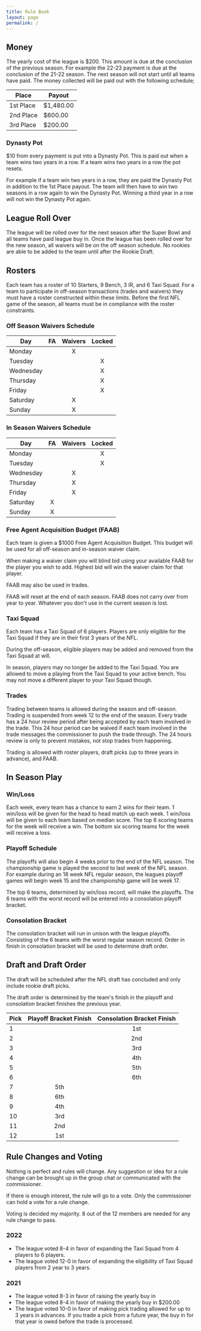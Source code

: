 ```yaml
---
title: Rule Book
layout: page
permalink: /
---
```


## Money
The yearly cost of the league is $200. This amount is due at the conclusion of the previous season. For example the 22-23 payment is due at the conclusion of the 21-22 season. The next season will not start until all teams have paid. The money collected will be paid out with the following schedule;

| Place       | Payout    |
| ---         | ---       |
| 1st Place   | $1,480.00 |
| 2nd Place   | $600.00   |
| 3rd Place   | $200.00   |

### Dynasty Pot

$10 from every payment is put into a Dynasty Pot. This is paid out when a team wins two years in a row. If a team wins two years in a row the pot resets.

For example if a team win two years in a row, they are paid the Dynasty Pot in addition to the 1st Place payout. The team will then have to win two seasons in a row again to win the Dynasty Pot. Winning a third year in a row will not win the Dynasty Pot again.

## League Roll Over
The league will be rolled over for the next season after the Super Bowl and all teams have paid league buy in. Once the league has been rolled over for the new season, all waivers will be on the off season schedule. No rookies are able to be added to the team until after the Rookie Draft.

## Rosters
Each team has a roster of 10 Starters, 9 Bench, 3 IR, and 6 Taxi Squad. For a team to participate in off-season transactions (trades and waivers) they must have a roster constructed within these limits. Before the first NFL game of the season, all teams must be in compliance with the roster constraints.

### Off Season Waivers Schedule

| Day       | FA    | Waivers | Locked  |
| ---       | :---: | :---:   | :---:   |
| Monday    |       | X       |         |
| Tuesday   |       |         | X       |
| Wednesday |       |         | X       |
| Thursday  |       |         | X       |
| Friday    |       |         | X       |
| Saturday  |       | X       |         |
| Sunday    |       | X       |         |

### In Season Waivers Schedule

| Day       | FA    | Waivers | Locked  |
| ---       | :---: | :---:   | :---:   |
| Monday    |       |         | X       |
| Tuesday   |       |         | X       |
| Wednesday |       | X       |         |
| Thursday  |       | X       |         |
| Friday    |       | X       |         |
| Saturday  | X     |         |         |
| Sunday    | X     |         |         |

### Free Agent Acquisition Budget (FAAB)
Each team is given a $1000 Free Agent Acquisition Budget. This budget will be used for all off-season and in-season waiver claim.

When making a waiver claim you will blind bid using your available FAAB for the player you wish to add. Highest bid will win the waiver claim for that player.

FAAB may also be used in trades.

FAAB will reset at the end of each season. FAAB does not carry over from year to year. Whatever you don't use in the current season is lost.

### Taxi Squad
Each team has a Taxi Squad of 6 players. Players are only eligible for the Taxi Squad if they are in their first 3 years of the NFL.

During the off-season, eligible players may be added and removed from the Taxi Squad at will.

In season, players may no longer be added to the Taxi Squad. You are allowed to move a playing from the Taxi Squad to your active bench. You may not move a different player to your Taxi Squad though. 

### Trades
Trading between teams is allowed during the season and off-season. Trading is suspended from week 12 to the end of the season. Every trade has a 24 hour review period after being accepted by each team involved in the trade. This 24 hour period can be waived if each team involved in the trade messages the commissioner to push the trade through. The 24 hours review is only to prevent mistakes, not stop trades from happening.

Trading is allowed with roster players, draft picks (up to three years in advance), and FAAB.

## In Season Play

### Win/Loss
Each week, every team has a chance to earn 2 wins for their team. 1 win/loss will be given for the head to head match up each week. 1 win/loss will be given to each team based on median score. The top 6 scoring teams for the week will receive a win. The bottom six scoring teams for the week will receive a loss.

### Playoff Schedule

The playoffs will also begin 4 weeks prior to the end of the NFL season. The championship game is played the second to last week of the NFL season. For example during an 18 week NFL regular season, the leagues playoff games will begin week 15 and the championship game will be week 17.

The top 6 teams, determined by win/loss record, will make the playoffs. The 6 teams with the worst record will be entered into a consolation playoff bracket.

### Consolation Bracket
The consolation bracket will run in unison with the league playoffs. Consisting of the 6 teams with the worst regular season record. Order in finish in consolation bracket will be used to determine draft order.

## Draft and Draft Order
The draft will be scheduled after the NFL draft has concluded and only include rookie draft picks.

The draft order is determined by the team's finish in the playoff and consolation bracket finishes the previous year.

| Pick  | Playoff Bracket Finish  | Consolation Bracket Finish  |
| ---   | :---:                   | :---:                       |
| 1     |                         | 1st                         |
| 2     |                         | 2nd                         |
| 3     |                         | 3rd                         |
| 4     |                         | 4th                         |
| 5     |                         | 5th                         |
| 6     |                         | 6th                         |
| 7     | 5th                     |                             |
| 8     | 6th                     |                             |
| 9     | 4th                     |                             |
| 10    | 3rd                     |                             |
| 11    | 2nd                     |                             |
| 12    | 1st                     |                             |


## Rule Changes and Voting
Nothing is perfect and rules will change. Any suggestion or idea for a rule change can be brought up in the group chat or communicated with the commissioner.

If there is enough interest, the rule will go to a vote. Only the commissioner can hold a vote for a rule change.

Voting is decided my majority. 8 out of the 12 members are needed for any rule change to pass.

### 2022
- The league voted 8-4 in favor of expanding the Taxi Squad from 4 players to 6 players.
- The league voted 12-0 in favor of expanding the eligibility of Taxi Squad players from 2 year to 3 years.

### 2021
- The league voted 8-3 in favor of raising the yearly buy in
- The league voted 8-4 in favor of making the yearly buy in $200.00
- The league voted 10-0 in favor of making pick trading allowed for up to 3 years in advances. If you trade a pick from a future year, the buy in for that year is owed before the trade is processed.
